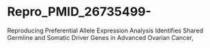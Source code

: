 # Repro_PMID_26735499-
Reproducing Preferential Allele Expression Analysis Identifies Shared Germline and Somatic Driver Genes in Advanced Ovarian Cancer,
